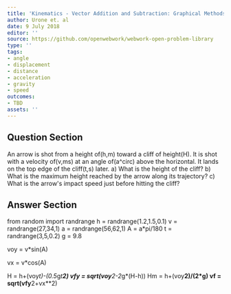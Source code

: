 ```yaml
---
title: 'Kinematics - Vector Addition and Subtraction: Graphical Methods'
author: Urone et. al
date: 9 July 2018
editor: ''
source: https://github.com/openwebwork/webwork-open-problem-library
type: ''
tags:
- angle
- displacement
- distance
- acceleration
- gravity
- speed
outcomes:
- TBD
assets: ''
---
```


## Question Section 

An arrow is shot from a height of(h,m) toward a cliff of height(H). It is shot with a velocity of(v,ms) at an angle of(a^circ) above the horizontal. It lands on the top edge of the cliff(t,s) later.
a) What is the height of the cliff?
b) What is the maximum height reached by the arrow along its trajectory?
c) What is the arrow's impact speed just before hitting the cliff?

## Answer Section

from random import randrange
h = randrange(1.2,1.5,0.1)
v = randrange(27,34,1)
a = randrange(56,62,1)
A = a*pi/180
t = randrange(3,5,0.2)
g = 9.8

voy = v*sin(A)

vx = v*cos(A)

H = h+(voy*t)-(0.5*g*t**2)
vfy = sqrt(voy**2-2*g*(H-h))
Hm = h+(voy**2)/(2*g)
vf = sqrt(vfy**2+vx**2)